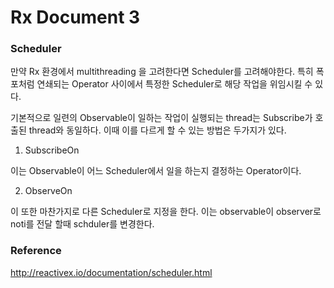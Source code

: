 # Rx Document 3

### Scheduler

만약 Rx 환경에서 multithreading 을 고려한다면 Scheduler를 고려해야한다. 특히 폭포처럼 연쇄되는 Operator 사이에서 특정한 Scheduler로 해당 작업을 위임시킬 수 있다.

기본적으로 일련의 Observable이 일하는 작업이 실행되는 thread는 Subscribe가 호출된 thread와 동일하다. 이때 이를 다르게 할 수 있는 방법은 두가지가 있다.

1. SubscribeOn

이는 Observable이 어느 Scheduler에서 일을 하는지 결정하는 Operator이다.

2. ObserveOn

이 또한 마찬가지로 다른 Scheduler로 지정을 한다. 이는 observable이 observer로 noti를 전달 할때 schduler를 변경한다.

### Reference

http://reactivex.io/documentation/scheduler.html


